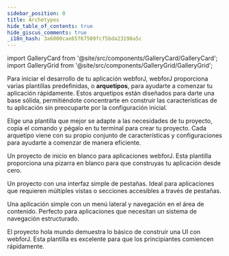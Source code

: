 ```yaml
---
sidebar_position: 0
title: Archetypes
hide_table_of_contents: true
hide_giscus_comments: true
_i18n_hash: 3a6000cae65f67509fcf5bda23198a5c
---
```

<Head>
  <style>{`
  .container {
    max-width: 65em !important;
  }
  `}</style>
</Head>

<!-- vale off -->

import GalleryCard from '@site/src/components/GalleryCard/GalleryCard';
import GalleryGrid from '@site/src/components/GalleryGrid/GalleryGrid';

<!-- vale on -->

Para iniciar el desarrollo de tu aplicación webforJ, webforJ proporciona varias plantillas predefinidas, o **arquetipos**, para ayudarte a comenzar tu aplicación rápidamente. Estos arquetipos están diseñados para darte una base sólida, permitiéndote concentrarte en construir las características de tu aplicación sin preocuparte por la configuración inicial.

Elige una plantilla que mejor se adapte a las necesidades de tu proyecto, copia el comando y pégalo en tu terminal para crear tu proyecto. Cada arquetipo viene con su propio conjunto de características y configuraciones para ayudarte a comenzar de manera eficiente.

<GalleryGrid>
  <GalleryCard header="En blanco" href="blank" image="/img/archetypes/blank.png" effect="none">
    <p>Un proyecto de inicio en blanco para aplicaciones webforJ. Esta plantilla proporciona una pizarra en blanco para que construyas tu aplicación desde cero.</p>
  </GalleryCard>

  <GalleryCard header="Pestañas" href="tabs" image="/img/archetypes/tabs.png" effect="none">
    <p>Un proyecto con una interfaz simple de pestañas. Ideal para aplicaciones que requieren múltiples vistas o secciones accesibles a través de pestañas.</p>
  </GalleryCard>

  <GalleryCard header="Menú lateral" href="sidemenu" image="/img/archetypes/sidemenu.png" effect="none">
    <p>Una aplicación simple con un menú lateral y navegación en el área de contenido. Perfecto para aplicaciones que necesitan un sistema de navegación estructurado.</p>
  </GalleryCard>

  <GalleryCard header="Hola Mundo" href="hello-world" image="/img/archetypes/hello-world.png" effect="none">
    <p>El proyecto hola mundo demuestra lo básico de construir una UI con webforJ. Esta plantilla es excelente para que los principiantes comiencen rápidamente.</p>
    <div hidden>
      <p>Contenido del diálogo para el proyecto Hola Mundo.</p>
    </div>
  </GalleryCard>
</GalleryGrid>
